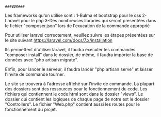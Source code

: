     ###BDR###
Les frameworks qu'on utilise sont : 
1-Bulma et bootstrap pour le css
2-Laravel pour le php
3-Des nombreuses libraries qui seront presentées dans le fichier "composer.json" lors de l'exucation de la commande approprié

Pour utiliser laravel correctement, veuillez suivre les étapes
présentées sur le site suivant https://laravel.com/docs/7.x/installation

Ils permettent d'utiliser laravel, il faudra executer les commandes "composer install" dans le dossier,
de même, il faudra importer la base de données avec "php artisan migrate".

Enfin, pour lancer le serveur, il faudra lancer "php artisan serve" et laisser l'invite de commande tourner.

Le site se trouvera à l'adresse affiché sur l'invite de commande.
La plupart des dossiers sont des ressources pour le fonctionnement du code.
Les fichiers qui contiennent le code html sont dans le dossier "views". Le dossier qui contient les logiques de chaque page de notre est le dossier "Controllers".
Le fichier "Web.php" contient aussi les routes pour le fonctionnement du projet.

